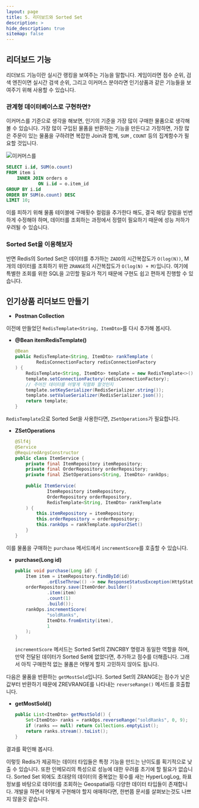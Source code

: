 ```yaml
---
layout: page
title: 5. 리더보드와 Sorted Set
description: >
hide_description: true
sitemap: false
---
```


## 리더보드 기능

리더보드 기능이란 실시간 랭킹을 보여주는 기능을 말합니다. 게임이라면 점수 순위, 검색 엔진이면 실시간 검색 순위, 그리고 이커머스 분야라면 인기상품과 같은 기능들을 보여주기 위해 사용할 수 있습니다.

### 관계형 데이터베이스로 구현하면?

이커머스를 기준으로 생각을 해보면, 인기의 기준을 가장 많이 구매한 물품으로 생각해볼 수 있습니다. 가장 많이 구입된 물품을 반환하는 기능을 만든다고 가정하면, 가장 많은 주문이 있는 물품을 구하려면 복잡한 Join과 함께, `SUM` , `COUNT` 등의 집계함수가 필요할 것입니다.

![이커머스를](https://teamsparta.notion.site/image/https%3A%2F%2Fprod-files-secure.s3.us-west-2.amazonaws.com%2F83c75a39-3aba-4ba4-a792-7aefe4b07895%2F11e17253-5bc2-4a28-afe1-72f6e54e9bbb%2FUntitled.png?table=block&id=62c1725b-7667-463a-8b3b-01cf0100148c&spaceId=83c75a39-3aba-4ba4-a792-7aefe4b07895&width=790&userId=&cache=v2)

```sql
SELECT i.id, SUM(o.count)
FROM item i 
    INNER JOIN orders o 
            ON i.id = o.item_id
GROUP BY i.id
ORDER BY SUM(o.count) DESC
LIMIT 10;
```

이를 피하기 위해 물품 테이블에 구매횟수 컬럼을 추가한다 해도, 결국 해당 칼럼을 빈번하게 수정해야 하며, 데이터를 조회하는 과정에서 정렬이 필요하기 때문에 성능 저하가 우려될 수 있습니다.

### Sorted Set을 이용해보자

반면 Redis의 Sorted Set은 데이터를 추가하는 `ZADD`의 시간복잡도가 `O(log(N))`, M개의 데이터를 조회하기 위한 `ZRANGE`의 시간복잡도가 `O(log(N) + M)`입니다. 여기에 특별한 조회를 위한 SQL을 고민할 필요가 적기 때문에 구현도 쉽고 편하게 진행할 수 있습니다.

## 인기상품 리더보드 만들기

- **Postman Collection**

이전에 만들었던 `RedisTemplate<String, ItemDto>`를 다시 추가해 봅시다.

- **@Bean itemRedisTemplate()**

    ```java
    @Bean
    public RedisTemplate<String, ItemDto> rankTemplate (
            RedisConnectionFactory redisConnectionFactory
    ) {
        RedisTemplate<String, ItemDto> template = new RedisTemplate<>();
        template.setConnectionFactory(redisConnectionFactory);
        // 주어진 데이터를 어떻게 직렬화 할것인지
        template.setKeySerializer(RedisSerializer.string());
        template.setValueSerializer(RedisSerializer.json());
        return template;
    }
    ```


`RedisTemplate`으로 Sorted Set을 사용한다면, `ZSetOperations`가 필요합니다.

- **ZSetOperations**

    ```java
    @Slf4j
    @Service
    @RequiredArgsConstructor
    public class ItemService {
        private final ItemRepository itemRepository;
        private final OrderRepository orderRepository;
        private final ZSetOperations<String, ItemDto> rankOps;
        
        public ItemService(
                ItemRepository itemRepository,
                OrderRepository orderRepository,
                RedisTemplate<String, ItemDto> rankTemplate
        ) {
            this.itemRepository = itemRepository;
            this.orderRepository = orderRepository;
            this.rankOps = rankTemplate.opsForZSet()
        }
    }
    ```


이를 물품을 구매하는 `purchase` 메서드에서 `incrementScore`를 호출할 수 있습니다.

- **purchase(Long id)**

    ```java
    public void purchase(Long id) {
        Item item = itemRepository.findById(id)
                .orElseThrow(() -> new ResponseStatusException(HttpStatus.NOT_FOUND));
        orderRepository.save(ItemOrder.builder()
                .item(item)
                .count(1)
                .build());
        rankOps.incrementScore(
                "soldRanks", 
                ItemDto.fromEntity(item), 
                1
        );
    }
    ```

  `incrementScore` 메서드는 Sorted Set의 ZINCRBY 명령과 동일한 역할을 하며, 만약 전달된 데이터가 Sorted Set에 없었다면, 추가하고 점수를 더해줍니다. 그래서 아직 구매한적 없는 물품은 어떻게 할지 고민하지 않아도 됩니다.


다음은 물품을 반환하는 `getMostSold`입니다. Sorted Set의 ZRANGE는 점수가 낮은 값부터 반환하기 때문에 ZREVRANGE를 나타내는 `reverseRange()` 메서드를 호출합니다.

- **getMostSold()**

    ```java
    public List<ItemDto> getMostSold() {
        Set<ItemDto> ranks = rankOps.reverseRange("soldRanks", 0, 9);
        if (ranks == null) return Collections.emptyList();
        return ranks.stream().toList();
    }
    ```


결과를 확인해 봅시다.

이렇듯 Redis가 제공하는 데이터 타입들은 특정 기능을 만드는 난이도를 획기적으로 낮출 수 있습니다. 또한 인메모리의 특성으로 성능에 대한 우려를 초기에 할 필요가 없습니다. Sorted Set 외에도 초대량의 데이터의 중복없는 횟수를 새는 HyperLogLog, 좌표정보를 바탕으로 데이터를 조회하는 Geospatial등 다양한 데이터 타입들이 존재합니다. 개발을 하면서 어떻게 구현해야 할지 애매하다면, 한번쯤 문서를 살펴보는것도 나쁘지 않을것 같습니다.